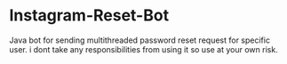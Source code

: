 # Instagram-Reset-Bot
Java bot for sending multithreaded password reset request for specific user.
i dont take any responsibilities from using it so use at your own risk.
